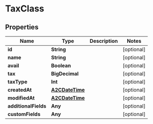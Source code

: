 

# TaxClass


## Properties

Name | Type | Description | Notes
------------ | ------------- | ------------- | -------------
**id** | **String** |  |  [optional]
**name** | **String** |  |  [optional]
**avail** | **Boolean** |  |  [optional]
**tax** | **BigDecimal** |  |  [optional]
**taxType** | **Int** |  |  [optional]
**createdAt** | [**A2CDateTime**](A2CDateTime.md) |  |  [optional]
**modifiedAt** | [**A2CDateTime**](A2CDateTime.md) |  |  [optional]
**additionalFields** | **Any** |  |  [optional]
**customFields** | **Any** |  |  [optional]




